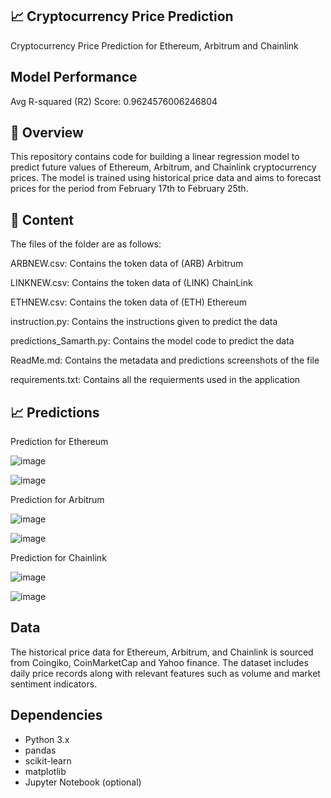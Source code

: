 ## 📈 Cryptocurrency Price Prediction
 Cryptocurrency Price Prediction for Ethereum, Arbitrum and Chainlink

## Model Performance
Avg R-squared (R2) Score: 0.9624576006246804

## 📝 Overview
This repository contains code for building a linear regression model to predict future values of Ethereum, Arbitrum, and Chainlink cryptocurrency prices. The model is trained using historical price data and aims to forecast prices for the period from February 17th to February 25th.

## 📁 Content

The files of the folder are as follows:

ARBNEW.csv: Contains the token data of (ARB) Arbitrum

LINKNEW.csv: Contains the token data of (LINK) ChainLink

ETHNEW.csv: Contains the token data of (ETH) Ethereum

instruction.py: Contains the instructions given to predict the data

predictions_Samarth.py: Contains the model code to predict the data

ReadMe.md: Contains the metadata and predictions screenshots of the file

requirements.txt: Contains all the requierments used in the application

## 📈 Predictions
Prediction for Ethereum

![image](https://github.com/Samarthkr2003/Predictions_Samarth/assets/89212505/114cc408-8368-4f59-af3a-1d65c88365b6)

![image](https://github.com/Samarthkr2003/Samarth_Kumar/assets/89212505/474918fa-4554-4ae9-81f3-8bf20aa5bcc2)





Prediction for Arbitrum

![image](https://github.com/Samarthkr2003/Predictions_Samarth/assets/89212505/159b20c4-b521-414c-8ca2-3fb5dcdc2342)

![image](https://github.com/Samarthkr2003/Predictions_Samarth/assets/89212505/6e498976-32de-4765-97da-414a3503cbd0)



Prediction for Chainlink

![image](https://github.com/Samarthkr2003/Predictions_Samarth/assets/89212505/8937403a-cc09-41cc-86b9-508c4b9f7250)

![image](https://github.com/Samarthkr2003/Predictions_Samarth/assets/89212505/86178578-566a-4787-8d09-22c3f8c1742c)


## Data
The historical price data for Ethereum, Arbitrum, and Chainlink is sourced from Coingiko, CoinMarketCap and Yahoo finance. The dataset includes daily price records along with relevant features such as volume and market sentiment indicators.

## Dependencies
- Python 3.x
- pandas
- scikit-learn
- matplotlib
- Jupyter Notebook (optional)


